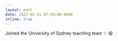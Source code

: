 ```yaml
---
layout: post
date: 2022-02-21 07:59:00-0400
inline: true
---
```


Joined the University of Sydney teaching team :sparkles: :smile:
